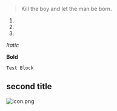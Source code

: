 >Kill the boy and let the man be born.

1. 
2. 
3. 

_Itatic_

**Bold**

`Test Block`

## second title

![icon.png](https://lh3.googleusercontent.com/-3buPceOgrh0/WussS9Ev4lI/AAAAAAAAB-Y/OoTzBv9lDs4UBj44cUEud7g-W1BqsyiDwCHMYCw/icon.png)
